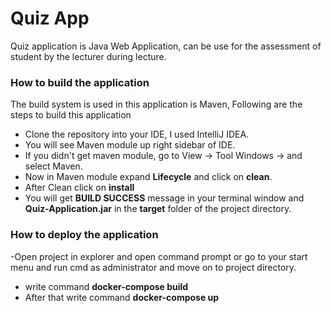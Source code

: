 
# Quiz App

Quiz application is Java Web Application, can be use for the assessment of student by the lecturer during lecture.

### **How to build the application**
The build system is used in this application is Maven, Following are the steps to build this application
- Clone the repository into your IDE, I used IntelliJ IDEA.
- You will see Maven module up right sidebar of IDE.
- If you didn't get maven module, go to View -> Tool Windows -> and select Maven.
- Now in Maven module expand **Lifecycle** and click on **clean**.
- After Clean click on  **install**
- You will  get **BUILD SUCCESS** message in your terminal window and **Quiz-Application.jar** in the  **target** folder of the project directory.

### **How to deploy the application**
-Open project in explorer and open command prompt or go to your start menu and run cmd as administrator and move on to project directory.
- write command **docker-compose build**
- After that write command **docker-compose up**


